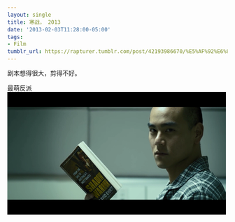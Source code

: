 ```yaml
---
layout: single
title: 寒战， 2013
date: '2013-02-03T11:28:00-05:00'
tags:
- Film
tumblr_url: https://rapturer.tumblr.com/post/42193986670/%E5%AF%92%E6%88%98-2013
---
```

剧本想得很大，剪得不好。

最萌反派 ![](/assets/img/tumblr_inline_mhnke5qu441qz4rgp.png)

